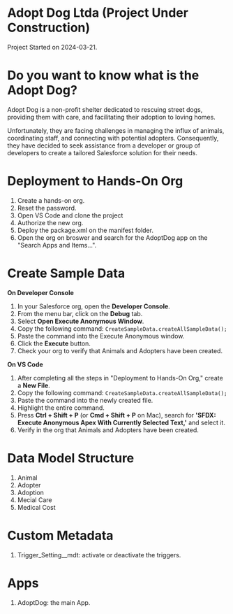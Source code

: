 # Adopt Dog Ltda (Project Under Construction)
Project Started on 2024-03-21.

# Do you want to know what is the Adopt Dog?
Adopt Dog is a non-profit shelter dedicated to rescuing street dogs, providing them with care, and facilitating their adoption to loving homes.

Unfortunately, they are facing challenges in managing the influx of animals, coordinating staff, and connecting with potential adopters. Consequently, they have decided to seek assistance from a developer or group of developers to create a tailored Salesforce solution for their needs.

# Deployment to Hands-On Org
1. Create a hands-on org.
2. Reset the password.
3. Open VS Code and clone the project
4. Authorize the new org.
5. Deploy the package.xml on the manifest folder.
6. Open the org on broswer and search for the AdoptDog app on the "Search Apps and Items...".

# Create Sample Data

**On Developer Console**
1. In your Salesforce org, open the **Developer Console**.
2. From the menu bar, click on the **Debug** tab.
3. Select **Open Execute Anonymous Window**.
4. Copy the following command: `CreateSampleData.createAllSampleData();`
5. Paste the command into the Execute Anonymous window.
6. Click the **Execute** button.
7. Check your org to verify that Animals and Adopters have been created.

**On VS Code**
1. After completing all the steps in "Deployment to Hands-On Org," create a **New File**.
2. Copy the following command: `CreateSampleData.createAllSampleData();`
3. Paste the command into the newly created file.
4. Highlight the entire command.
5. Press **Ctrl + Shift + P** (or **Cmd + Shift + P** on Mac), search for **'SFDX: Execute Anonymous Apex With Currently Selected Text,'** and select it.
6. Verify in the org that Animals and Adopters have been created.

# Data Model Structure
1. Animal
2. Adopter
3. Adoption
4. Mecial Care
5. Medical Cost

# Custom Metadata
1. Trigger_Setting__mdt: activate or deactivate the triggers.

# Apps
1. AdoptDog: the main App.
